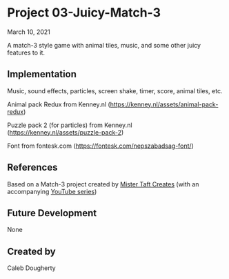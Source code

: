 # Project 03-Juicy-Match-3
March 10, 2021

A match-3 style game with animal tiles, music, and some other juicy features to it.

## Implementation
Music, sound effects, particles, screen shake, timer, score, animal tiles, etc.

Animal pack Redux from Kenney.nl (https://kenney.nl/assets/animal-pack-redux)

Puzzle pack 2 (for particles) from Kenney.nl (https://kenney.nl/assets/puzzle-pack-2)

Font from fontesk.com (https://fontesk.com/nepszabadsag-font/)

## References
Based on a Match-3 project created by [Mister Taft Creates](https://github.com/mistertaftcreates/Godot_match_3) (with an accompanying [YouTube series](https://www.youtube.com/playlist?list=PL4vbr3u7UKWqwQlvwvgNcgDL1p_3hcNn2))

## Future Development
None

## Created by
Caleb Dougherty
